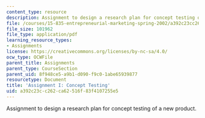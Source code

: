 ```yaml
---
content_type: resource
description: Assignment to design a research plan for concept testing of a new product.
file: /courses/15-835-entrepreneurial-marketing-spring-2002/a392c23cc262ca62516f83f4107255e5_assignmentI.pdf
file_size: 101962
file_type: application/pdf
learning_resource_types:
- Assignments
license: https://creativecommons.org/licenses/by-nc-sa/4.0/
ocw_type: OCWFile
parent_title: Assignments
parent_type: CourseSection
parent_uid: 8f948ce5-a9b1-d090-f9c0-1abe65939877
resourcetype: Document
title: 'Assignment I: Concept Testing'
uid: a392c23c-c262-ca62-516f-83f4107255e5
---
```

Assignment to design a research plan for concept testing of a new product.